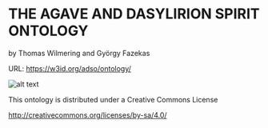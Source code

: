# THE AGAVE AND DASYLIRION SPIRIT ONTOLOGY
by Thomas Wilmering and György Fazekas

URL: https://w3id.org/adso/ontology/

![alt text](http://eecs.qmul.ac.uk/~thomasw/adso/html/images/agave_small.jpg)

This ontology is distributed under a Creative Commons License

<a href="http://creativecommons.org/licenses/by-sa/4.0/" target="_blank">http://creativecommons.org/licenses/by-sa/4.0/</a>
